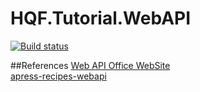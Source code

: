 # HQF.Tutorial.WebAPI

[![Build status](https://ci.appveyor.com/api/projects/status/b7hl6t1j48c48m52?svg=true)](https://ci.appveyor.com/project/huoxudong125/hqf-tutorial-webapi)

##References
[Web API Office WebSite](http://www.asp.net/web-api/)  
[apress-recipes-webapi](https://github.com/filipw/apress-recipes-webapi)  
